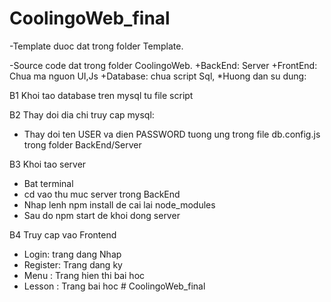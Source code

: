 # CoolingoWeb_final

-Template duoc dat trong folder Template.

-Source code dat trong folder CoolingoWeb.
    +BackEnd: Server 
    +FrontEnd: Chua ma nguon UI,Js
    +Database: chua script Sql,
*Huong dan su dung:

B1 Khoi tao database tren mysql tu file script

B2 Thay doi dia chi truy cap mysql:

 - Thay doi ten USER va dien PASSWORD tuong ung trong file db.config.js trong folder BackEnd/Server
 
B3 Khoi tao server 

 - Bat terminal 
 - cd vao thu muc server trong BackEnd
 - Nhap lenh npm install de cai lai node_modules
 - Sau do npm start de khoi dong server
 
B4 Truy cap vao Frontend

 + Login: trang dang Nhap
 + Register: Trang dang ky
 + Menu : Trang hien thi bai hoc
 + Lesson : Trang bai hoc # CoolingoWeb_final
